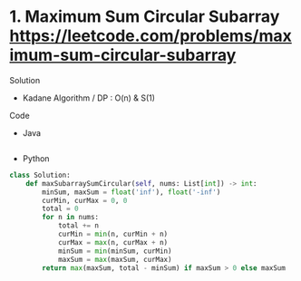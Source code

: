 # 1. Maximum Sum Circular Subarray https://leetcode.com/problems/maximum-sum-circular-subarray

Solution

- Kadane Algorithm / DP : O(n) & S(1)

Code

- Java

```java

```

- Python

```python
class Solution:
    def maxSubarraySumCircular(self, nums: List[int]) -> int:
        minSum, maxSum = float('inf'), float('-inf')
        curMin, curMax = 0, 0
        total = 0
        for n in nums:
            total += n
            curMin = min(n, curMin + n)
            curMax = max(n, curMax + n)
            minSum = min(minSum, curMin)
            maxSum = max(maxSum, curMax)
        return max(maxSum, total - minSum) if maxSum > 0 else maxSum
```